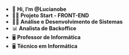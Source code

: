 - 👋 **Hi, I’m @Lucianobe**
- 👨‍💻 **Projeto Start - FRONT-END** 
- 👨‍💻 **Análise e Desenvolvimento de Sistemas** 
- 📊 **Analista de Backoffice**
- 🖥 **Professor de Informática**
- 🖥 **Técnico em Informática**

<!---
Lucianobe/Lucianobe is a ✨ special ✨ repository because its `README.md` (this file) appears on your GitHub profile.
You can click the Preview link to take a look at your changes.
--->
